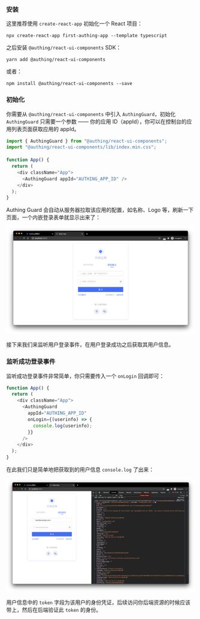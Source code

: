 ### 安装

这里推荐使用 `create-react-app` 初始化一个 React 项目：

```shell
npx create-react-app first-authing-app --template typescript
```

之后安装 `@authing/react-ui-components` SDK：

```shell
yarn add @authing/react-ui-components
```

或者：

```
npm install @authing/react-ui-components --save
```

### 初始化

你需要从 `@authing/react-ui-components` 中引入 `AuthingGuard`，初始化 `AuthingGuard` 只需要一个参数 —— 你的应用 ID（appId），你可以在控制台的应用列表页面获取应用的 appId。

```javascript
import { AuthingGuard } from "@authing/react-ui-components";
import "@authing/react-ui-components/lib/index.min.css";

function App() {
  return (
    <div className="App">
      <AuthingGuard appId="AUTHING_APP_ID" />
    </div>
  );
}
```

Authing Guard 会自动从服务器拉取该应用的配置，如名称、Logo 等，刷新一下页面，一个内嵌登录表单就显示出来了：

![](../../images/embeded-login-component.png)

接下来我们来监听用户登录事件，在用户登录成功之后获取其用户信息。

### 监听成功登录事件

监听成功登录事件非常简单，你只需要传入一个 `onLogin` 回调即可：

```javascript
function App() {
  return (
    <div className="App">
      <AuthingGuard
        appId="AUTHING_APP_ID"
        onLogin={(userinfo) => {
          console.log(userinfo);
        }}
      />
    </div>
  );
}
```

在此我们只是简单地把获取到的用户信息 `console.log` 了出来：

![](../../images/on-login-callback.png)

用户信息中的 `token` 字段为该用户的身份凭证，后续访问你后端资源的时候应该带上，然后在后端验证此 `token` 的身份。
